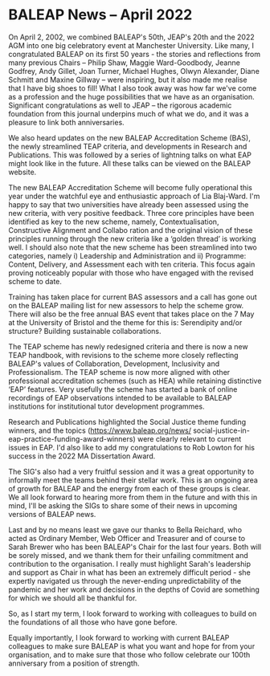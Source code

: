 # BALEAP News – April 2022

On April 2, 2002, we combined BALEAP's 50th, JEAP's 20th and the 2022 AGM into one big celebratory event at Manchester University. Like many, I congratulated BALEAP on its first 50 years - the stories and reflections from many previous Chairs – Philip Shaw, Maggie Ward-Goodbody, Jeanne Godfrey, Andy Gillet, Joan Turner, Michael Hughes, Olwyn Alexander, Diane Schmitt and Maxine Gillway – were inspiring, but it also made me realise that I have big shoes to fill! What I also took away was how far we've come as a profession and the huge possibilities that we have as an organisation. Significant congratulations as well to JEAP – the rigorous academic foundation from this journal underpins much of what we do, and it was a pleasure to link both anniversaries.

We also heard updates on the new BALEAP Accreditation Scheme (BAS), the newly streamlined TEAP criteria, and developments in Research and Publications. This was followed by a series of lightning talks on what EAP might look like in the future. All these talks can be viewed on the BALEAP website.

The new BALEAP Accreditation Scheme will become fully operational this year under the watchful eye and enthusiastic approach of Lia Blaj-Ward. I'm happy to say that two universities have already been assessed using the new criteria, with very positive feedback. Three core principles have been identified as key to the new scheme, namely, Contextualisation, Constructive Alignment and Collabo ration and the original vision of these principles running through the new criteria like a ‘golden thread’ is working well. I should also note that the new scheme has been streamlined into two categories, namely i) Leadership and Administration and ii) Programme: Content, Delivery, and Assessment each with ten criteria. This focus again proving noticeably popular with those who have engaged with the revised scheme to date.

Training has taken place for current BAS assessors and a call has gone out on the BALEAP mailing list for new assessors to help the scheme grow. There will also be the free annual BAS event that takes place on the 7 May at the University of Bristol and the theme for this is: Serendipity and/or structure? Building sustainable collaborations.

The TEAP scheme has newly redesigned criteria and there is now a new TEAP handbook, with revisions to the scheme more closely reflecting BALEAP's values of Collaboration, Development, Inclusivity and Professionalism. The TEAP scheme is now more aligned with other professional accreditation schemes (such as HEA) while retaining distinctive ‘EAP’ features. Very usefully the scheme has started a bank of online recordings of EAP observations intended to be available to BALEAP institutions for institutional tutor development programmes.

Research and Publications highlighted the Social Justice theme funding winners, and the topics (https://www.baleap.org/news/ social-justice-in-eap-practice-funding-award-winners) were clearly relevant to current issues in EAP. I'd also like to add my congratulations to Rob Lowton for his success in the 2022 MA Dissertation Award.

The SIG's also had a very fruitful session and it was a great opportunity to informally meet the teams behind their stellar work. This is an ongoing area of growth for BALEAP and the energy from each of these groups is clear. We all look forward to hearing more from them in the future and with this in mind, I'll be asking the SIGs to share some of their news in upcoming versions of BALEAP news.

Last and by no means least we gave our thanks to Bella Reichard, who acted as Ordinary Member, Web Officer and Treasurer and of course to Sarah Brewer who has been BALEAP's Chair for the last four years. Both will be sorely missed, and we thank them for their unfailing commitment and contribution to the organisation. I really must highlight Sarah's leadership and support as Chair in what has been an extremely difficult period - she expertly navigated us through the never-ending unpredictability of the pandemic and her work and decisions in the depths of Covid are something for which we should all be thankful for.

So, as I start my term, I look forward to working with colleagues to build on the foundations of all those who have gone before.

Equally importantly, I look forward to working with current BALEAP colleagues to make sure BALEAP is what you want and hope for from your organisation, and to make sure that those who follow celebrate our 100th anniversary from a position of strength.